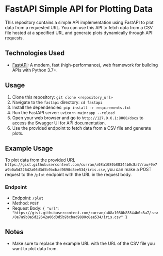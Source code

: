 # FastAPI Simple API for Plotting Data

This repository contains a simple API implementation using FastAPI to plot data from a requested URL. You can use this API to fetch data from a CSV file hosted at a specified URL and generate plots dynamically through API requests.

## Technologies Used
- [FastAPI](https://fastapi.tiangolo.com/): A modern, fast (high-performance), web framework for building APIs with Python 3.7+.

## Usage

1. Clone this repository: `git clone <repository_url>`
2. Navigate to the `fastapi` directory: `cd fastapi`
3. Install the dependencies: `pip install -r requirements.txt`
4. Run the FastAPI server: `uvicorn main:app --reload`
5. Open your web browser and go to `http://127.0.0.1:8000/docs` to access the Swagger UI for API documentation.
6. Use the provided endpoint to fetch data from a CSV file and generate plots.

## Example Usage
To plot data from the provided URL `https://gist.githubusercontent.com/curran/a08a1080b88344b0c8a7/raw/0e7a9b0a5d22642a06d3d5b9bcbad9890c8ee534/iris.csv`, you can make a POST request to the `/plot` endpoint with the URL in the request body.

### Endpoint
- Endpoint: `/plot`
- Method: `POST`
- Request Body: `{ "url": "https://gist.githubusercontent.com/curran/a08a1080b88344b0c8a7/raw/0e7a9b0a5d22642a06d3d5b9bcbad9890c8ee534/iris.csv" }`

## Notes
- Make sure to replace the example URL with the URL of the CSV file you want to plot data from.


